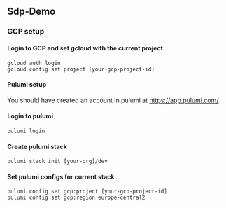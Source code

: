 ## Sdp-Demo

### GCP setup
#### Login to GCP and set gcloud with the current project
```
gcloud auth login
gcloud config set project [your-gcp-project-id]
```

#### Pulumi setup
You should have created an account in pulumi at https://app.pulumi.com/
#### Login to pulumi
```
pulumi login 
```

#### Create pulumi stack
```
pulumi stack init [your-org]/dev
```

#### Set pulumi configs for current stack
```
pulumi config set gcp:project [your-gcp-project-id]
pulumi config set gcp:region europe-central2
```

